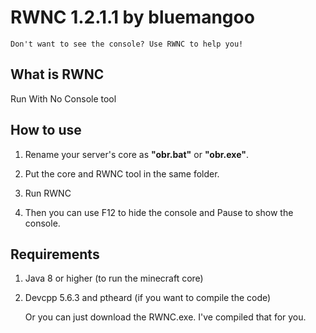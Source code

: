 # RWNC 1.2.1.1 by bluemangoo
`Don't want to see the console? Use RWNC to help you!`
## What is RWNC
Run With No Console tool
## How to use
1. Rename your server's core as **"obr.bat"** or **"obr.exe"**.

2. Put the core and RWNC tool in the same folder.

3. Run RWNC

4. Then you can use F12 to hide the console and Pause to show the console.
## Requirements
1. Java 8 or higher (to run the minecraft core)

2. Devcpp 5.6.3 and ptheard (if you want to compile the code)

   Or you can just download the RWNC.exe. I've compiled that for you.
